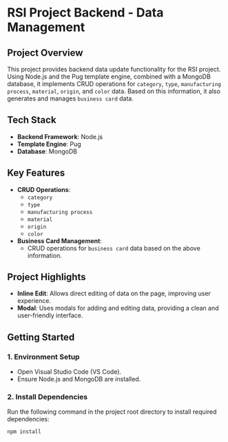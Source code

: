 # RSI Project Backend - Data Management

## Project Overview
This project provides backend data update functionality for the RSI project. Using Node.js and the Pug template engine, combined with a MongoDB database, it implements CRUD operations for `category`, `type`, `manufacturing process`, `material`, `origin`, and `color` data. Based on this information, it also generates and manages `business card` data.

## Tech Stack
- **Backend Framework**: Node.js
- **Template Engine**: Pug
- **Database**: MongoDB

## Key Features
- **CRUD Operations**:
  - `category`
  - `type`
  - `manufacturing process`
  - `material`
  - `origin`
  - `color`
- **Business Card Management**:
  - CRUD operations for `business card` data based on the above information.

## Project Highlights
- **Inline Edit**: Allows direct editing of data on the page, improving user experience.
- **Modal**: Uses modals for adding and editing data, providing a clean and user-friendly interface.

## Getting Started

### 1. Environment Setup
- Open Visual Studio Code (VS Code).
- Ensure Node.js and MongoDB are installed.

### 2. Install Dependencies
Run the following command in the project root directory to install required dependencies:
```bash
npm install
